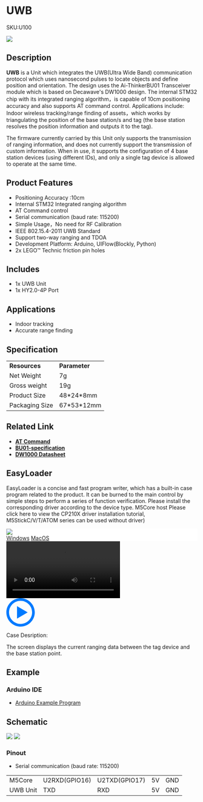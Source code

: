 # UWB

<el-tag effect="plain">SKU:U100</el-tag>

<div class="product_pic"><img src="assets/img/product_pics/unit/uwb/uwb_01.webp"></div>

## Description

**UWB** is a Unit which integrates the UWB(Ultra Wide Band) communication protocol which uses nanosecond pulses to locate objects and define position and orientation. The design uses the Ai-ThinkerBU01 Transceiver module which is based on Decawave's DW1000 design. The internal STM32 chip with its integrated ranging algorithm，is capable of 10cm positioning accuracy and also supports  AT command control. Applications include: Indoor wireless tracking/range finding of assets，which works by triangulating the  position of the base station/s and tag (the base station resolves the position information and outputs it to the tag).

The firmware currently carried by this Unit only supports the transmission of ranging information, and does not currently support the transmission of custom information. When in use, it supports the configuration of 4 base station devices (using different IDs), and only a single tag device is allowed to operate at the same time.

## Product Features

- Positioning Accuracy :10cm
- Internal STM32 Integrated ranging algorithm
- AT Command control
- Serial communication (baud rate: 115200)
- Simple Usage，No need for RF Calibration
- IEEE 802.15.4-2011 UWB Standard
- Support two-way ranging and TDOA
- Development Platform: Arduino, UIFlow(Blockly, Python)
- 2x LEGO™ Technic friction pin holes

## Includes

- 1x UWB Unit
- 1x HY2.0-4P Port

## Applications

- Indoor tracking 
- Accurate range finding

## Specification

<table>
   <tr style="font-weight:bold">
      <td>Resources</td>
      <td>Parameter</td>
   </tr>
   <tr>
      <td>Net Weight</td>
      <td>7g</td>
   </tr>
   <tr>
      <td>Gross weight</td>
      <td>19g</td>
   </tr>
   <tr>
      <td>Product Size</td>
      <td>48*24*8mm</td>
   </tr>
   <tr>
      <td>Packaging Size</td>
      <td>67*53*12mm</td>
   </tr>
 </table>   

## Related Link

- **[AT Command](https://m5stack.oss-cn-shenzhen.aliyuncs.com/resource/docs/datasheet/unit/uwb/uwb_unit_at_command_en.pdf)**
- **[BU01-specification](https://m5stack.oss-cn-shenzhen.aliyuncs.com/resource/docs/datasheet/unit/uwb/nodemcu-bu01-specification_1_14.pdf)**
- **[DW1000 Datasheet](https://m5stack.oss-cn-shenzhen.aliyuncs.com/resource/docs/datasheet/unit/uwb/dwm1000-datasheet-1.pdf)**

## EasyLoader

EasyLoader is a concise and fast program writer, which has a built-in case program related to the product. It can be burned to the main control by simple steps to perform a series of function verification. Please install the corresponding driver according to the device type. M5Core host Please click here to view the CP210X driver installation tutorial, M5StickC/V/T/ATOM series can be used without driver)

<div class="easyloader-box">
    <div style="background-color:white;">
        <div><img src="https://m5stack.oss-cn-shenzhen.aliyuncs.com/image/easyloader_intro.webp"></div>
        <div class="easyloader-btn">
            <a href="https://m5stack.oss-cn-shenzhen.aliyuncs.com/EasyLoader/Windows/UNIT/For%20M5Core/EasyLoader_UWB_UNIT_With_M5Core.exe">Windows</a>
            <a href="https://m5stack.oss-cn-shenzhen.aliyuncs.com/EasyLoader/MacOS/UNIT/EasyLoader_UWB_UNIT_With_M5Core.dmg">MacOS</a>
        </div>
    </div>
    <div>
        <video id="example_video" controls>
            <source src="https://m5stack.oss-cn-shenzhen.aliyuncs.com/video/Product_example_video/Unit/UWB_VIDEO.mp4" type="video/mp4">
        </video>
        <div class="easyloader-mask">
        <a>
            <svg id="play-btn" t="1583228776634" class="icon" viewBox="0 0 1024 1024" version="1.1" xmlns="http://www.w3.org/2000/svg" p-id="4152" width="75" height="75"><path d="M512 0C229.216 0 0 229.216 0 512s229.216 512 512 512 512-229.216 512-512S794.784 0 512 0z m0 928C282.24 928 96 741.76 96 512S282.24 96 512 96s416 186.24 416 416-186.24 416-416 416zM384 288l384 224-384 224z" p-id="4153" fill="#007aff"></path></svg></a>
            <p>Case Desription:</p>
            <p>The screen displays the current ranging data between the tag device and the base station point.</p>
        </div>
    </div>
</div>

## Example 

### Arduino IDE

- [Arduino Example Program](https://github.com/m5stack/M5Stack/blob/master/examples/Unit/UWB_DW1000/UWB_DW1000.ino)

## Schematic

<img src="assets/img/product_pics/unit/uwb/uwb_sch_01.webp">
<img src="assets/img/product_pics/unit/uwb/uwb_sch_02.webp">

### Pinout

- Serial communication (baud rate: 115200)

<table>
 <tr><td>M5Core</td><td>U2RXD(GPIO16)</td><td>U2TXD(GPIO17)</td><td>5V</td><td>GND</td></tr>
 <tr><td>UWB Unit</td><td>TXD</td><td>RXD</td><td>5V</td><td>GND</td></tr>
</table>

<script>

   var purchase_link = 'https://m5stack.com/products/ultra-wideband-uwb-unit-indoor-positioning-module-dw1000';

   anchor_search(purchase_link);
   scrollFunc();

</script>